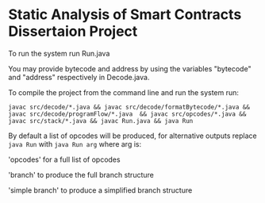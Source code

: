 # Static Analysis of Smart Contracts Dissertaion Project

To run the system run Run.java

You may provide bytecode and address by using the variables "bytecode" and "address" respectively in Decode.java.

To compile the project from the command line and run the system run: 

`javac src/decode/*.java && javac src/decode/formatBytecode/*.java && javac src/decode/programFlow/*.java  && javac src/opcodes/*.java && javac src/stack/*.java && javac Run.java && java Run`

By default a list of opcodes will be produced, for alternative outputs replace `java Run` with `java Run arg` where arg is:

'opcodes' for a full list of opcodes

'branch' to produce the full branch structure

'simple branch' to produce a simplified branch structure
